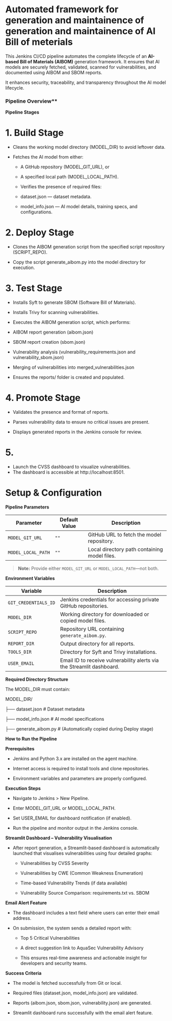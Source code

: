 # Automated framework for generation and maintainence of generation and maintainence of AI Bill of meterials

This Jenkins CI/CD pipeline automates the complete lifecycle of an **AI-based Bill of Materials (AIBOM)** generation framework. It ensures that AI models are securely fetched, validated, scanned for vulnerabilities, and documented using AIBOM and SBOM reports.

It enhances security, traceability, and transparency throughout the AI model lifecycle.



### Pipeline Overview**

**Pipeline Stages**


# 1. Build Stage

- Cleans the working model directory (MODEL_DIR) to avoid leftover data.

- Fetches the AI model from either:

    - A GitHub repository (MODEL_GIT_URL), or

    - A specified local path (MODEL_LOCAL_PATH).

    - Verifies the presence of required files:

    - dataset.json — dataset metadata.

    - model_info.json — AI model details, training specs, and configurations.



# 2. Deploy Stage

- Clones the AIBOM generation script from the specified script repository (SCRIPT_REPO).

- Copy the script generate_aibom.py into the model directory for execution.

# 3. Test Stage

- Installs Syft to generate SBOM (Software Bill of Materials).

- Installs Trivy for scanning vulnerabilities.

- Executes the AIBOM generation script, which performs:

- AIBOM report generation (aibom.json)

- SBOM report creation (sbom.json)

- Vulnerability analysis (vulnerability_requirements.json and vulnerability_sbom.json)

- Merging of vulnerabilities into merged_vulnerabilities.json

- Ensures the reports/ folder is created and populated.



# 4. Promote Stage

- Validates the presence and format of reports.

- Parses vulnerability data to ensure no critical issues are present.

- Displays generated reports in the Jenkins console for review.

# 5. 
- Launch the CVSS dashboard to visualize vulnerabilities.
- The dashboard is accessible at http://localhost:8501.

# Setup & Configuration

**Pipeline Parameters**

| Parameter           | Default Value | Description                                                  |
|---------------------|----------------|--------------------------------------------------------------|
| `MODEL_GIT_URL`     | `""`           | GitHub URL to fetch the model repository.                   |
| `MODEL_LOCAL_PATH`  | `""`           | Local directory path containing model files.                |

> **Note:** Provide either `MODEL_GIT_URL` or `MODEL_LOCAL_PATH`—not both.



**Environment Variables**

| Variable            | Description                                                                 |
|---------------------|-----------------------------------------------------------------------------|
| `GIT_CREDENTIALS_ID`| Jenkins credentials for accessing private GitHub repositories.              |
| `MODEL_DIR`         | Working directory for downloaded or copied model files.                     |
| `SCRIPT_REPO`       | Repository URL containing `generate_aibom.py`.                              |
| `REPORT_DIR`        | Output directory for all reports.                                           |
| `TOOLS_DIR`         | Directory for Syft and Trivy installations.                                 |
| `USER_EMAIL`        | Email ID to receive vulnerability alerts via the Streamlit dashboard.       |


**Required Directory Structure**

The MODEL_DIR must contain:

MODEL_DIR/

├── dataset.json                # Dataset metadata

├── model_info.json             # AI model specifications

├── generate_aibom.py           # (Automatically copied during Deploy stage)



**How to Run the Pipeline**


**Prerequisites**

- Jenkins and Python 3.x are installed on the agent machine.

- Internet access is required to install tools and clone repositories.

- Environment variables and parameters are properly configured.


**Execution Steps**

- Navigate to Jenkins > New Pipeline.

- Enter MODEL_GIT_URL or MODEL_LOCAL_PATH.

- Set USER_EMAIL for dashboard notification (if enabled).

- Run the pipeline and monitor output in the Jenkins console.



**Streamlit Dashboard – Vulnerability Visualisation**

- After report generation, a Streamlit-based dashboard is automatically launched that visualises vulnerabilities using four detailed graphs:

    - Vulnerabilities by CVSS Severity

    - Vulnerabilities by CWE (Common Weakness Enumeration)

    - Time-based Vulnerability Trends (if data available)

    - Vulnerability Source Comparison: requirements.txt vs. SBOM


**Email Alert Feature**

- The dashboard includes a text field where users can enter their email address.

- On submission, the system sends a detailed report with:

    - Top 5 Critical Vulnerabilities

    - A direct suggestion link to AquaSec Vulnerability Advisory

    - This ensures real-time awareness and actionable insight for developers and security teams.


**Success Criteria**

- The model is fetched successfully from Git or local.

- Required files (dataset.json, model_info.json) are validated.

- Reports (aibom.json, sbom.json, vulnerability.json) are generated.

- Streamlit dashboard runs successfully with the email alert feature.

